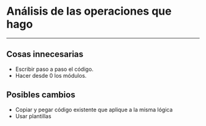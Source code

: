 # Análisis de las operaciones que hago
---
## Cosas innecesarias
- Escribir paso a paso el código.
- Hacer desde 0 los módulos.

## Posibles cambios
- Copiar y pegar código existente que aplique a la misma lógica
- Usar plantillas 